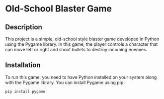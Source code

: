 # Old-School Blaster Game

## Description
This project is a simple, old-school style blaster game developed in Python using the Pygame library. In this game, the player controls a character that can move left or right and shoot bullets to destroy incoming enemies.

## Installation
To run this game, you need to have Python installed on your system along with the Pygame library. You can install Pygame using pip:

```bash
pip install pygame
